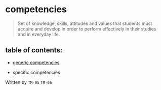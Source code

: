 # competencies
> Set of knowledge, skills, attitudes and values ​​that students must acquire and develop in order to perform effectively in their studies and in everyday life.

## table of contents:
- [generic competencies](https://github.com/Ozia112/Team-2-FSE-repo/blob/TM-05-branch/F_task/generic%20competencies.md)

- specific competencies


Written by `TM-05`  `TM-06`
